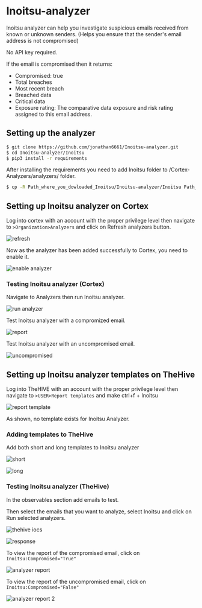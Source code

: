 # Inoitsu-analyzer

Inoitsu analyzer can help you investigate suspicious emails received from known or unknown senders. (Helps you ensure that the sender's email address is not compromised)

No API key required.

If the email is compromised then it returns:
- Compromised: true
- Total breaches
- Most recent breach
- Breached data 
- Critical data
- Exposure rating: The comparative data exposure and risk rating assigned to this email address.


## Setting up the analyzer

~~~bash
$ git clone https://github.com/jonathan6661/Inoitsu-analyzer.git
$ cd Inoitsu-analyzer/Inoitsu
$ pip3 install -r requirements
~~~

After installing the requirements you need to add Inoitsu folder to /Cortex-Analyzers/analyzers/ folder.

~~~bash
$ cp -R Path_where_you_dowloaded_Inoitsu/Inoitsu-analyzer/Inoitsu Path_to_Cortex-Analyzers/Cortex-Analyzers/analyzers/
~~~

## Setting up Inoitsu analyzer on Cortex

Log into cortex with an account with the proper privilege level then navigate to ```>Organization>Analyzers``` and click on Refresh analyzers button.

![refresh](https://user-images.githubusercontent.com/37407314/92717066-8e1a1600-f357-11ea-8942-75ec2b97dedf.PNG)

Now as the analyzer has been added successfully to Cortex, you need to enable it.

![enable analyzer](https://user-images.githubusercontent.com/37407314/92718622-f4079d00-f359-11ea-8124-0ee9ca565661.PNG)

### Testing Inoitsu analyzer (Cortex)

Navigate to Analyzers then run Inoitsu analyzer.

![run analyzer](https://user-images.githubusercontent.com/37407314/92719258-ce2ec800-f35a-11ea-9f82-f4ed9f4ab01e.PNG)

Test Inoitsu analyzer with a compromized email.

![report](https://user-images.githubusercontent.com/37407314/92719758-8d837e80-f35b-11ea-8120-014a389955cd.PNG)

Test Inoitsu analyzer with an uncompromised email.

![uncompromised](https://user-images.githubusercontent.com/37407314/92720556-a9d3eb00-f35c-11ea-8157-911d85149ae4.PNG)

## Setting up Inoitsu analyzer templates on TheHive
  
Log into TheHIVE with an account with the proper privilege level then navigate to ```>USER>Report templates``` and make ctrl+f + Inoitsu

![report template](https://user-images.githubusercontent.com/37407314/92721417-fc61d700-f35d-11ea-9505-f2994ef7aee8.PNG)

As shown, no template exists for Inoitsu Analyzer.

### Adding templates to TheHive

Add both short and long templates to Inoitsu analyzer

![short](https://user-images.githubusercontent.com/37407314/92721964-cbce6d00-f35e-11ea-978b-6a602617e7e5.PNG)

![long](https://user-images.githubusercontent.com/37407314/92722405-7b0b4400-f35f-11ea-9176-c09d9c8ea02e.PNG)

### Testing Inoitsu analyzer (TheHive)

In the observables section add emails to test.

Then select the emails that you want to analyze, select Inoitsu and click on Run selected analyzers.

![thehive iocs](https://user-images.githubusercontent.com/37407314/92724230-2d440b00-f362-11ea-8115-21c91bf27d2d.PNG)

![response](https://user-images.githubusercontent.com/37407314/92725358-f2db6d80-f363-11ea-8e59-697e579a75aa.PNG)

To view the report of the compromised email, click on ```Inoitsu:Compromised="True"```

![analyzer report](https://user-images.githubusercontent.com/37407314/92727316-d3920f80-f366-11ea-9e29-d2c21d286277.PNG)

To view the report of the uncompromised email, click on ```Inoitsu:Compromised="False"```

![analyzer report 2](https://user-images.githubusercontent.com/37407314/92727203-a5accb00-f366-11ea-875a-da30f01b6c4d.PNG)



